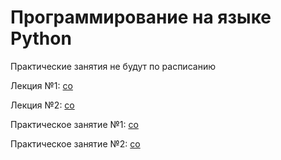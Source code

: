 # Программирование на языке Python

Практические занятия не будут по расписанию

Лекция №1:
[co](https://colab.research.google.com/github/true-grue/kispython/blob/main/lect1.ipynb)

Лекция №2:
[co](https://colab.research.google.com/github/true-grue/kispython/blob/main/lect2.ipynb)

Практическое занятие №1:
[co](https://colab.research.google.com/github/true-grue/kispython/blob/main/pract1.ipynb)

Практическое занятие №2:
[co](https://colab.research.google.com/github/true-grue/kispython/blob/main/pract2.ipynb)
